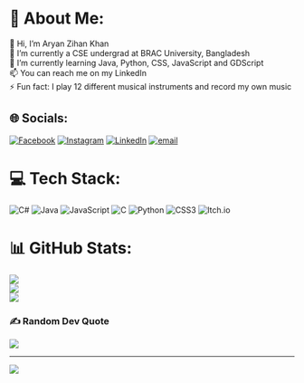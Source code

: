 # 💫 About Me:
👋 Hi, I’m Aryan Zihan Khan<br>👀 I’m currently a CSE undergrad at BRAC University, Bangladesh<br>🌱 I’m currently learning Java, Python, CSS, JavaScript and GDScript<br>📫 You can reach me on my LinkedIn<br>⚡ Fun fact: I play 12 different musical instruments and record my own music


## 🌐 Socials:
[![Facebook](https://img.shields.io/badge/Facebook-%231877F2.svg?logo=Facebook&logoColor=white)](https://facebook.com/aryan.zihan.khan) [![Instagram](https://img.shields.io/badge/Instagram-%23E4405F.svg?logo=Instagram&logoColor=white)](https://instagram.com/aryan_zihan) [![LinkedIn](https://img.shields.io/badge/LinkedIn-%230077B5.svg?logo=linkedin&logoColor=white)](https://linkedin.com/in/aryan-zihan-khan-9271b11b4/) [![email](https://img.shields.io/badge/Email-D14836?logo=gmail&logoColor=white)](mailto:aryanzihanalreadytaken@gmail.com) 

# 💻 Tech Stack:
![C#](https://img.shields.io/badge/c%23-%23239120.svg?style=for-the-badge&logo=csharp&logoColor=white) ![Java](https://img.shields.io/badge/java-%23ED8B00.svg?style=for-the-badge&logo=openjdk&logoColor=white) ![JavaScript](https://img.shields.io/badge/javascript-%23323330.svg?style=for-the-badge&logo=javascript&logoColor=%23F7DF1E) ![C](https://img.shields.io/badge/c-%2300599C.svg?style=for-the-badge&logo=c&logoColor=white) ![Python](https://img.shields.io/badge/python-3670A0?style=for-the-badge&logo=python&logoColor=ffdd54) ![CSS3](https://img.shields.io/badge/css3-%231572B6.svg?style=for-the-badge&logo=css3&logoColor=white) ![Itch.io](https://img.shields.io/badge/Itch-%23FF0B34.svg?style=for-the-badge&logo=Itch.io&logoColor=white)
# 📊 GitHub Stats:
![](https://github-readme-stats.vercel.app/api?username=AryanZihan&theme=react&hide_border=false&include_all_commits=true&count_private=true)<br/>
![](https://nirzak-streak-stats.vercel.app/?user=AryanZihan&theme=react&hide_border=false)<br/>
![](https://github-readme-stats.vercel.app/api/top-langs/?username=AryanZihan&theme=react&hide_border=false&include_all_commits=true&count_private=true&layout=compact)

### ✍️ Random Dev Quote
![](https://quotes-github-readme.vercel.app/api?type=horizontal&theme=radical)

---
[![](https://visitcount.itsvg.in/api?id=AryanZihan&icon=0&color=0)](https://visitcount.itsvg.in)

<!-- Proudly created with GPRM ( https://gprm.itsvg.in ) -->
